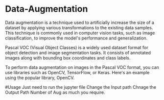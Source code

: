 # Data-Augmentation
Data augmentation is a technique used to artificially increase the size of a dataset by applying various transformations to the existing data samples. This technique is commonly used in computer vision tasks, such as image classification, to improve the model's performance and generalization.

Pascal VOC (Visual Object Classes) is a widely used dataset format for object detection and image segmentation tasks. It consists of annotated images along with bounding box coordinates and class labels.

To perform data augmentation on images in the Pascal VOC format, you can use libraries such as OpenCV, TensorFlow, or Keras. Here's an example using the popular library, OpenCV.

#Usage 
Just need to run the jupyter file
Change the Input path
Chnage the Output Path
Number of Aug as much you require. 
